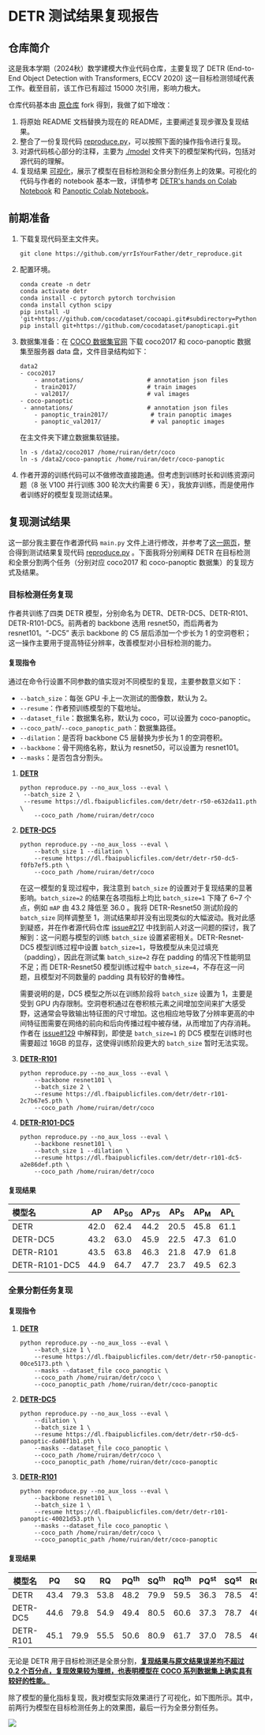 # DETR 测试结果复现报告

## 仓库简介

这是我本学期（2024秋）数学建模大作业代码仓库，主要复现了 DETR (End-to-End Object Detection with Transformers, ECCV 2020) 这一目标检测领域代表工作。截至目前，该工作已有超过 15000 次引用，影响力极大。

仓库代码基本由 [原仓库](https://github.com/facebookresearch/detr) fork 得到，我做了如下增改：
1. 将原始 README 文档替换为现在的 README，主要阐述复现步骤及复现结果。
2. 整合了一份复现代码 [reproduce.py](/reproduce.py)，可以按照下面的操作指令进行复现。
3. 对源代码核心部分的注释，主要为 [./model](/models) 文件夹下的模型架构代码，包括对源代码的理解。
4. 复现结果 [可视化](/visualization.jpg)，展示了模型在目标检测和全景分割任务上的效果。可视化的代码与作者的 notebook 基本一致，详情参考 [DETR's hands on Colab Notebook](https://colab.research.google.com/github/facebookresearch/detr/blob/colab/notebooks/detr_attention.ipynb) 和 [Panoptic Colab Notebook](https://colab.research.google.com/github/facebookresearch/detr/blob/colab/notebooks/DETR_panoptic.ipynb)。

## 前期准备

1. 下载复现代码至主文件夹。

   ```
   git clone https://github.com/yrrIsYourFather/detr_reproduce.git
   ```

2. 配置环境。

   ```
   conda create -n detr
   conda activate detr
   conda install -c pytorch pytorch torchvision
   conda install cython scipy
   pip install -U 'git+https://github.com/cocodataset/cocoapi.git#subdirectory=PythonAPI'
   pip install git+https://github.com/cocodataset/panopticapi.git
   ```

3. 数据集准备：在 [COCO 数据集官网](https://cocodataset.org/#download) 下载 coco2017 和 coco-panoptic 数据集至服务器 data 盘，文件目录结构如下：

   ```
   data2
   - coco2017
       - annotations/  				   # annotation json files
       - train2017/    				   # train images
       - val2017/      				   # val images
   - coco-panoptic
   	- annotations/					   # annotation json files
       - panoptic_train2017/    		# train panoptic images
       - panoptic_val2017/      		# val panoptic images
   ```

   在主文件夹下建立数据集软链接。

   ```
   ln -s /data2/coco2017 /home/ruiran/detr/coco
   ln -s /data2/coco-panoptic /home/ruiran/detr/coco-panoptic
   ```

4. 作者开源的训练代码可以不做修改直接跑通。但考虑到训练时长和训练资源问题（8 张 V100 并行训练 300 轮次大约需要 6 天），我放弃训练，而是使用作者训练好的模型复现测试结果。

## 复现测试结果

这一部分我主要在作者源代码 `main.py` 文件上进行修改，并参考了[这一网页](https://gist.github.com/szagoruyko/9c9ebb8455610958f7deaa27845d7918)，整合得到测试结果复现代码 [reproduce.py](/reproduce.py) 。下面我将分别阐释 DETR 在目标检测和全景分割两个任务（分别对应 coco2017 和 coco-panoptic 数据集）的复现方式及结果。

### 目标检测任务复现

作者共训练了四类 DETR 模型，分别命名为 DETR、DETR-DC5、DETR-R101、DETR-R101-DC5。前两者的 backbone 选用 resnet50，而后两者为 resnet101。“-DC5” 表示 backbone 的 C5 层后添加一个步长为 1 的空洞卷积；这一操作主要用于提高特征分辨率，改善模型对小目标检测的能力。

#### 复现指令

通过在命令行设置不同参数的值实现对不同模型的复现，主要参数意义如下：

- `--batch_size`：每张 GPU 卡上一次测试的图像数，默认为 2。
- `--resume`：作者预训练模型的下载地址。
- `--dataset_file`：数据集名称，默认为 coco，可以设置为 coco-panoptic。
- `--coco_path`/`--coco_panoptic_path`：数据集路径。
- `--dilation`：是否将 backbone C5 层替换为步长为 1 的空洞卷积。
- `--backbone`：骨干网络名称，默认为 resnet50，可以设置为 resnet101。
- `--masks`：是否包含分割头。

1. **[DETR](https://dl.fbaipublicfiles.com/detr/detr-r50-e632da11.pth)** 

   ```
   python reproduce.py --no_aux_loss --eval \
   	--batch_size 2 \
   	--resume https://dl.fbaipublicfiles.com/detr/detr-r50-e632da11.pth \
       --coco_path /home/ruiran/detr/coco
   ```

2. **[DETR-DC5](https://dl.fbaipublicfiles.com/detr/detr-r50-dc5-f0fb7ef5.pth)**

   ```
   python reproduce.py --no_aux_loss --eval \
       --batch_size 1 --dilation \
       --resume https://dl.fbaipublicfiles.com/detr/detr-r50-dc5-f0fb7ef5.pth \
       --coco_path /home/ruiran/detr/coco
   ```

   在这一模型的复现过程中，我注意到 `batch_size` 的设置对于复现结果的显著影响。`batch_size=2` 的结果在各项指标上均比 `batch_size=1` 下降了 6~7 个点，例如 `mAP` 由 43.2 降低至 36.0 。我将 DETR-Resnet50 测试阶段的 `batch_size` 同样调整至 1，测试结果却并没有出现类似的大幅波动。我对此感到疑惑，并在作者源代码仓库 [issue#217](https://github.com/facebookresearch/detr/issues/217#issuecomment-684087741) 中找到前人对这一问题的探讨，我了解到：这一问题与模型的训练 `batch_size` 设置紧密相关。DETR-Resnet-DC5 模型训练过程中设置 `batch_size=1`，导致模型从未见过填充（padding），因此在测试集 `batch_size=2` 存在 padding 的情况下性能明显不足；而 DETR-Resnet50 模型训练过程中 `batch_size=4`，不存在这一问题，且模型对不同数量的 padding 具有较好的鲁棒性。

   需要说明的是，DC5 模型之所以在训练阶段将 `batch_size` 设置为 1，主要是受到 GPU 内存限制。空洞卷积通过在卷积核元素之间增加空间来扩大感受野，这通常会导致输出特征图的尺寸增加。这也相应地导致了分辨率更高的中间特征图需要在网络的前向和后向传播过程中被存储，从而增加了内存消耗。作者在 [issue#129](https://github.com/facebookresearch/detr/issues/129) 中解释到，即使是 `batch_size=1` 的 DC5 模型在训练时也需要超过 16GB 的显存，这使得训练阶段更大的 `batch_size` 暂时无法实现。

3. **[DETR-R101](https://dl.fbaipublicfiles.com/detr/detr-r101-2c7b67e5.pth)** 

   ```
   python reproduce.py --no_aux_loss --eval \
       --backbone resnet101 \
       --batch_size 2 \
       --resume https://dl.fbaipublicfiles.com/detr/detr-r101-2c7b67e5.pth \
       --coco_path /home/ruiran/detr/coco
   ```

4. **[DETR-R101-DC5](https://dl.fbaipublicfiles.com/detr/detr-r101-dc5-a2e86def.pth)**

   ```
   python reproduce.py --no_aux_loss --eval \
       --backbone resnet101 \
       --batch_size 1 --dilation \
       --resume https://dl.fbaipublicfiles.com/detr/detr-r101-dc5-a2e86def.pth \
       --coco_path /home/ruiran/detr/coco
   ```

#### 复现结果

| 模型名        |  AP  | AP<sub>50</sub> | AP<sub>75</sub> | AP<sub>S</sub> | AP<sub>M</sub> | AP<sub>L</sub> |
| :------------ | :--: | :-------------: | :-------------: | :------------: | :------------: | :------------: |
| DETR          | 42.0 |      62.4       |      44.2       |      20.5      |      45.8      |      61.1      |
| DETR-DC5      | 43.2 |      63.0       |      45.9       |      22.5      |      47.3      |      61.0      |
| DETR-R101     | 43.5 |      63.8       |      46.3       |      21.8      |      47.9      |      61.8      |
| DETR-R101-DC5 | 44.9 |      64.7       |      47.7       |      23.7      |      49.5      |      62.3      |

### 全景分割任务复现

#### 复现指令

1. **[DETR](https://dl.fbaipublicfiles.com/detr/detr-r50-panoptic-00ce5173.pth)**

   ```
   python reproduce.py --no_aux_loss --eval \
       --batch_size 1 \
       --resume https://dl.fbaipublicfiles.com/detr/detr-r50-panoptic-00ce5173.pth \
       --masks --dataset_file coco_panoptic \
       --coco_path /home/ruiran/detr/coco \
       --coco_panoptic_path /home/ruiran/detr/coco-panoptic
   ```

2. **[DETR-DC5](https://dl.fbaipublicfiles.com/detr/detr-r50-dc5-panoptic-da08f1b1.pth)**

   ```
   python reproduce.py --no_aux_loss --eval \
       --dilation \
       --batch_size 1 \
       --resume https://dl.fbaipublicfiles.com/detr/detr-r50-dc5-panoptic-da08f1b1.pth \
       --masks --dataset_file coco_panoptic \
       --coco_path /home/ruiran/detr/coco \
       --coco_panoptic_path /home/ruiran/detr/coco-panoptic
   ```

3. **[DETR-R101](https://dl.fbaipublicfiles.com/detr/detr-r101-panoptic-40021d53.pth)**

   ```
   python reproduce.py --no_aux_loss --eval \
       --backbone resnet101 \
       --batch_size 1 \
       --resume https://dl.fbaipublicfiles.com/detr/detr-r101-panoptic-40021d53.pth \
       --masks --dataset_file coco_panoptic \
       --coco_path /home/ruiran/detr/coco \
       --coco_panoptic_path /home/ruiran/detr/coco-panoptic
   ```

#### 复现结果

| 模型名    |  PQ  |  SQ  |  RQ  | PQ<sup>th</sup> | SQ<sup>th</sup> | RQ<sup>th</sup> | PQ<sup>st</sup> | SQ<sup>st</sup> | RQ<sup>st</sup> |  AP  |
| --------- | :--: | :--: | :--: | :-------------: | :-------------: | :-------------: | :-------------: | :-------------: | :-------------: | :--: |
| DETR      | 43.4 | 79.3 | 53.8 |      48.2       |      79.9       |      59.5       |      36.3       |      78.5       |      45.3       | 31.1 |
| DETR-DC5  | 44.6 | 79.8 | 54.9 |      49.4       |      80.5       |      60.6       |      37.3       |      78.7       |      46.4       | 31.9 |
| DETR-R101 | 45.1 | 79.9 | 55.5 |      50.6       |      80.9       |      61.7       |      37.0       |      78.5       |      46.0       | 33.0 |

无论是 DETR 用于目标检测还是全景分割，**<u>复现结果与原文结果误差均不超过 0.2 个百分点，复现效果较为理想，也表明模型在 COCO 系列数据集上确实具有较好的性能。</u>**

除了模型的量化指标复现，我对模型实际效果进行了可视化，如下图所示。其中，前两行为模型在目标检测任务上的效果图，最后一行为全景分割任务。

![](visualization.jpg)
